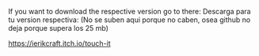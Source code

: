 If you want to download the respective version go to there:
Descarga para tu version respectiva:
(No se suben aqui porque no caben, osea github no deja porque supera los 25 mb)

https://ierikcraft.itch.io/touch-it
